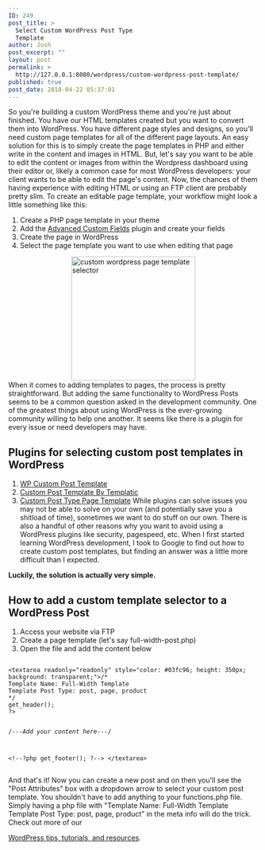```yaml
---
ID: 249
post_title: >
  Select Custom WordPress Post Type
  Template
author: Josh
post_excerpt: ""
layout: post
permalink: >
  http://127.0.0.1:8080/wordpress/custom-wordpress-post-template/
published: true
post_date: 2018-04-22 05:37:01
---
```

So you're building a custom WordPress theme and you're just about finished. You have our HTML templates created but you want to convert them into WordPress. You have different page styles and designs, so you'll need custom page templates for all of the different page layouts. An easy solution for this is to simply create the page templates in PHP and either write in the content and images in HTML. But, let's say you want to be able to edit the content or images from within the Wordpress dashboard using their editor or, likely a common case for most WordPress developers: your client wants to be able to edit the page's content. Now, the chances of them having experience with editing HTML or using an FTP client are probably pretty slim. To create an editable page template, your workflow might look a little something like this: 
1.  Create a PHP page template in your theme
2.  Add the <a href="https://www.advancedcustomfields.com/" target="_blank" rel="noopener">Advanced Custom Fields</a> plugin and create your fields
3.  Create the page in WordPress
4.  Select the page template you want to use when editing that page

<img src="http://127.0.0.1:8080/wordpress/wp-content/uploads/2018/04/custom-wordpress-page-template-selector.png" alt="custom wordpress page template selector" style="width: 250px; margin: auto; display: block;" /> When it comes to adding templates to pages, the process is pretty straightforward. But adding the same functionality to WordPress Posts seems to be a common question asked in the development community. One of the greatest things about using WordPress is the ever-growing community willing to help one another. It seems like there is a plugin for every issue or need developers may have. 
## Plugins for selecting custom post templates in WordPress

1.  <a href="https://wordpress.org/plugins/wp-custom-post-template/" target="_blank" rel="noopener">WP Custom Post Template</a>
2.  <a href="https://wordpress.org/plugins/templatic-singletemplate/" target="_blank" rel="noopener">Custom Post Template By Templatic</a>
3.  [Custom Post Type Page Template][1] While plugins can solve issues you may not be able to solve on your own (and potentially save you a shitload of time), sometimes we want to do stuff on our own. There is also a handful of other reasons why you want to avoid using a WordPress plugins like security, pagespeed, etc. When I first started learning WordPress development, I took to Google to find out how to create custom post templates, but finding an answer was a little more difficult than I expected. 

**Luckily, the solution is actually very simple.** 
## How to add a custom template selector to a WordPress Post

1.  Access your website via FTP
2.  Create a page template (let's say full-width-post.php)
3.  Open the file and add the content below   

<div class="blogtextpad">
  <pre><code>
&lt;textarea readonly="readonly" style="color: #03fc96; height: 350px; background: transparent;">/*
Template Name: Full-Width Template
Template Post Type: post, page, product
*/
get_header();
?&gt;

/*---Add your content here---*/

&lt;!--?php get_footer(); ?--&gt;
&lt;/textarea> </code></pre>
</div> And that's it! Now you can create a new post and on then you'll see the "Post Attributes" box with a dropdown arrow to select your custom post template. You shouldn't have to add anything to your functions.php file. Simply having a php file with "Template Name: Full-Width Template Template Post Type: post, page, product" in the meta info will do the trick. Check out more of our 

[WordPress tips, tutorials, and resources][2].

 [1]: https://wordpress.org/plugins/custom-post-type-page-template/
 [2]: http://127.0.0.1:8080/wordpress/topics/dev-code/wordpress/